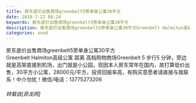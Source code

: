 ```yaml
---
title: 房东底价出售商场greenbelt5旁单身公寓30平方
date: 2018-7-22 08:24
keywords: 房东底价出售商场greenbelt5旁单身公寓30平方
description: 房东底价出售商场greenbelt5旁单身公寓30平方Greenbelt Halmiton高级公寓 距离 高档购物商场Greenbelt 5 步行5 分钟，旁边就是高架直接到机场，出门就是小公园，现因本人房东常年在国内，故打算低价出售，30平方小公寓，28000元/平方，投资回报率高，有购买意愿者请直接与我联系！中介勿扰！微信/电话：13775273206
categories: used
---
```

<td class="t_f" id="postmessage_1537174">

房东底价出售商场greenbelt5旁单身公寓30平方<br/>
Greenbelt Halmiton高级公寓 距离 高档购物商场Greenbelt 5 步行5 分钟，旁边就是高架直接到机场，出门就是小公园，现因本人房东常年在国内，故打算低价出售，30平方小公寓，28000元/平方，投资回报率高，有购买意愿者请直接与我联系！中介勿扰！微信/电话：13775273206</td>
###### 转载自[菲龙网]